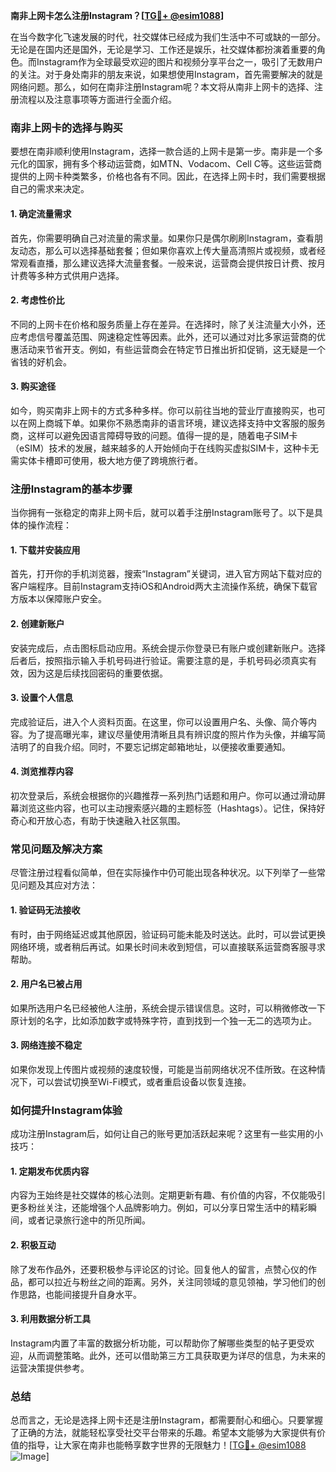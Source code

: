 **南非上网卡怎么注册Instagram？[[TG💪+ @esim1088](https://t.me/s/esim1088)]**

在当今数字化飞速发展的时代，社交媒体已经成为我们生活中不可或缺的一部分。无论是在国内还是国外，无论是学习、工作还是娱乐，社交媒体都扮演着重要的角色。而Instagram作为全球最受欢迎的图片和视频分享平台之一，吸引了无数用户的关注。对于身处南非的朋友来说，如果想使用Instagram，首先需要解决的就是网络问题。那么，如何在南非注册Instagram呢？本文将从南非上网卡的选择、注册流程以及注意事项等方面进行全面介绍。

### 南非上网卡的选择与购买

要想在南非顺利使用Instagram，选择一款合适的上网卡是第一步。南非是一个多元化的国家，拥有多个移动运营商，如MTN、Vodacom、Cell C等。这些运营商提供的上网卡种类繁多，价格也各有不同。因此，在选择上网卡时，我们需要根据自己的需求来决定。

#### 1. 确定流量需求

首先，你需要明确自己对流量的需求量。如果你只是偶尔刷刷Instagram，查看朋友动态，那么可以选择基础套餐；但如果你喜欢上传大量高清照片或视频，或者经常观看直播，那么建议选择大流量套餐。一般来说，运营商会提供按日计费、按月计费等多种方式供用户选择。

#### 2. 考虑性价比

不同的上网卡在价格和服务质量上存在差异。在选择时，除了关注流量大小外，还应考虑信号覆盖范围、网速稳定性等因素。此外，还可以通过对比多家运营商的优惠活动来节省开支。例如，有些运营商会在特定节日推出折扣促销，这无疑是一个省钱的好机会。

#### 3. 购买途径

如今，购买南非上网卡的方式多种多样。你可以前往当地的营业厅直接购买，也可以在网上商城下单。如果你不熟悉南非的语言环境，建议选择支持中文客服的服务商，这样可以避免因语言障碍导致的问题。值得一提的是，随着电子SIM卡（eSIM）技术的发展，越来越多的人开始倾向于在线购买虚拟SIM卡，这种卡无需实体卡槽即可使用，极大地方便了跨境旅行者。

### 注册Instagram的基本步骤

当你拥有一张稳定的南非上网卡后，就可以着手注册Instagram账号了。以下是具体的操作流程：

#### 1. 下载并安装应用

首先，打开你的手机浏览器，搜索“Instagram”关键词，进入官方网站下载对应的客户端程序。目前Instagram支持iOS和Android两大主流操作系统，确保下载官方版本以保障账户安全。

#### 2. 创建新账户

安装完成后，点击图标启动应用。系统会提示你登录已有账户或创建新账户。选择后者后，按照指示输入手机号码进行验证。需要注意的是，手机号码必须真实有效，因为这是后续找回密码的重要依据。

#### 3. 设置个人信息

完成验证后，进入个人资料页面。在这里，你可以设置用户名、头像、简介等内容。为了提高曝光率，建议尽量使用清晰且具有辨识度的照片作为头像，并编写简洁明了的自我介绍。同时，不要忘记绑定邮箱地址，以便接收重要通知。

#### 4. 浏览推荐内容

初次登录后，系统会根据你的兴趣推荐一系列热门话题和用户。你可以通过滑动屏幕浏览这些内容，也可以主动搜索感兴趣的主题标签（Hashtags）。记住，保持好奇心和开放心态，有助于快速融入社区氛围。

### 常见问题及解决方案

尽管注册过程看似简单，但在实际操作中仍可能出现各种状况。以下列举了一些常见问题及其应对方法：

#### 1. 验证码无法接收

有时，由于网络延迟或其他原因，验证码可能未能及时送达。此时，可以尝试更换网络环境，或者稍后再试。如果长时间未收到短信，可以直接联系运营商客服寻求帮助。

#### 2. 用户名已被占用

如果所选用户名已经被他人注册，系统会提示错误信息。这时，可以稍微修改一下原计划的名字，比如添加数字或特殊字符，直到找到一个独一无二的选项为止。

#### 3. 网络连接不稳定

如果你发现上传图片或视频的速度较慢，可能是当前网络状况不佳所致。在这种情况下，可以尝试切换至Wi-Fi模式，或者重启设备以恢复连接。

### 如何提升Instagram体验

成功注册Instagram后，如何让自己的账号更加活跃起来呢？这里有一些实用的小技巧：

#### 1. 定期发布优质内容

内容为王始终是社交媒体的核心法则。定期更新有趣、有价值的内容，不仅能吸引更多粉丝关注，还能增强个人品牌影响力。例如，可以分享日常生活中的精彩瞬间，或者记录旅行途中的所见所闻。

#### 2. 积极互动

除了发布作品外，还要积极参与评论区的讨论。回复他人的留言，点赞心仪的作品，都可以拉近与粉丝之间的距离。另外，关注同领域的意见领袖，学习他们的创作思路，也能间接提升自身水平。

#### 3. 利用数据分析工具

Instagram内置了丰富的数据分析功能，可以帮助你了解哪些类型的帖子更受欢迎，从而调整策略。此外，还可以借助第三方工具获取更为详尽的信息，为未来的运营决策提供参考。

### 总结

总而言之，无论是选择上网卡还是注册Instagram，都需要耐心和细心。只要掌握了正确的方法，就能轻松享受社交平台带来的乐趣。希望本文能够为大家提供有价值的指导，让大家在南非也能畅享数字世界的无限魅力！[[TG💪+ @esim1088](https://t.me/s/esim1088) ![Image](https://i.postimg.cc/4NQfJmqS/Snipaste-2025-05-13-00-14-12.png)]